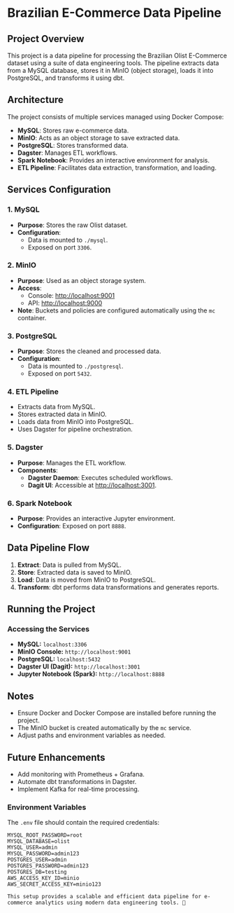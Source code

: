 # Brazilian E-Commerce Data Pipeline

## Project Overview

This project is a data pipeline for processing the Brazilian Olist E-Commerce dataset using a suite of data engineering tools. The pipeline extracts data from a MySQL database, stores it in MinIO (object storage), loads it into PostgreSQL, and transforms it using dbt.

## Architecture

The project consists of multiple services managed using Docker Compose:

- **MySQL**: Stores raw e-commerce data.
- **MinIO**: Acts as an object storage to save extracted data.
- **PostgreSQL**: Stores transformed data.
- **Dagster**: Manages ETL workflows.
- **Spark Notebook**: Provides an interactive environment for analysis.
- **ETL Pipeline**: Facilitates data extraction, transformation, and loading.

## Services Configuration

### 1. MySQL
- **Purpose**: Stores the raw Olist dataset.
- **Configuration**:
  - Data is mounted to `./mysql`.
  - Exposed on port `3306`.

### 2. MinIO
- **Purpose**: Used as an object storage system.
- **Access**:
  - Console: [http://localhost:9001](http://localhost:9001)
  - API: [http://localhost:9000](http://localhost:9000)
- **Note**: Buckets and policies are configured automatically using the `mc` container.

### 3. PostgreSQL
- **Purpose**: Stores the cleaned and processed data.
- **Configuration**:
  - Data is mounted to `./postgresql`.
  - Exposed on port `5432`.

### 4. ETL Pipeline
- Extracts data from MySQL.
- Stores extracted data in MinIO.
- Loads data from MinIO into PostgreSQL.
- Uses Dagster for pipeline orchestration.

### 5. Dagster
- **Purpose**: Manages the ETL workflow.
- **Components**:
  - **Dagster Daemon**: Executes scheduled workflows.
  - **Dagit UI**: Accessible at [http://localhost:3001](http://localhost:3001).

### 6. Spark Notebook
- **Purpose**: Provides an interactive Jupyter environment.
- **Configuration**: Exposed on port `8888`.

## Data Pipeline Flow

1. **Extract**: Data is pulled from MySQL.
2. **Store**: Extracted data is saved to MinIO.
3. **Load**: Data is moved from MinIO to PostgreSQL.
4. **Transform**: dbt performs data transformations and generates reports.

## Running the Project

### Accessing the Services

- **MySQL:** `localhost:3306`
- **MinIO Console:** `http://localhost:9001`
- **PostgreSQL:** `localhost:5432`
- **Dagster UI (Dagit):** `http://localhost:3001`
- **Jupyter Notebook (Spark):** `http://localhost:8888`



## Notes

- Ensure Docker and Docker Compose are installed before running the project.
- The MinIO bucket is created automatically by the `mc` service.
- Adjust paths and environment variables as needed.

## Future Enhancements

- Add monitoring with Prometheus + Grafana.
- Automate dbt transformations in Dagster.
- Implement Kafka for real-time processing.


### Environment Variables

The `.env` file should contain the required credentials:

```plaintext
MYSQL_ROOT_PASSWORD=root
MYSQL_DATABASE=olist
MYSQL_USER=admin
MYSQL_PASSWORD=admin123
POSTGRES_USER=admin
POSTGRES_PASSWORD=admin123
POSTGRES_DB=testing
AWS_ACCESS_KEY_ID=minio
AWS_SECRET_ACCESS_KEY=minio123

This setup provides a scalable and efficient data pipeline for e-commerce analytics using modern data engineering tools. 🚀
